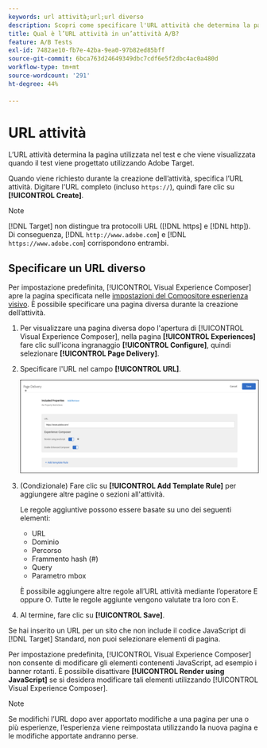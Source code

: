 ```yaml
---
keywords: url attività;url;url diverso
description: Scopri come specificare l'URL attività che determina la pagina utilizzata nel test e che viene visualizzata quando il test è progettato utilizzando  [!DNL Adobe Target].
title: Qual è l’URL attività in un’attività A/B?
feature: A/B Tests
exl-id: 7482ae10-fb7e-42ba-9ea0-97b82ed85bff
source-git-commit: 6bca763d24649349dbc7cdf6e5f2dbc4ac0a480d
workflow-type: tm+mt
source-wordcount: '291'
ht-degree: 44%

---
```


# URL attività

L’URL attività determina la pagina utilizzata nel test e che viene visualizzata quando il test viene progettato utilizzando Adobe Target.

Quando viene richiesto durante la creazione dell’attività, specifica l’URL attività. Digitare l&#39;URL completo (incluso `https://`), quindi fare clic su **[!UICONTROL Create]**.

>[!NOTE]
>
>[!DNL Target] non distingue tra protocolli URL ([!DNL https] e [!DNL http]). Di conseguenza, [!DNL `http://www.adobe.com`] e [!DNL `https://www.adobe.com`] corrispondono entrambi.

## Specificare un URL diverso

Per impostazione predefinita, [!UICONTROL Visual Experience Composer] apre la pagina specificata nelle [impostazioni del Compositore esperienza visivo](/help/main/administrating-target/visual-experience-composer-set-up.md). È possibile specificare una pagina diversa durante la creazione dell’attività.

1. Per visualizzare una pagina diversa dopo l&#39;apertura di [!UICONTROL Visual Experience Composer], nella pagina **[!UICONTROL Experiences]** fare clic sull&#39;icona ingranaggio **[!UICONTROL Configure]**, quindi selezionare **[!UICONTROL Page Delivery]**.

1. Specificare l&#39;URL nel campo **[!UICONTROL URL]**.

   ![Finestra di dialogo Consegna pagine](/help/main/c-activities/t-test-ab/t-test-create-ab/assets/url-config-new.png)

1. (Condizionale) Fare clic su **[!UICONTROL Add Template Rule]** per aggiungere altre pagine o sezioni all&#39;attività.

   Le regole aggiuntive possono essere basate su uno dei seguenti elementi:

   * URL
   * Dominio
   * Percorso
   * Frammento hash (#)
   * Query
   * Parametro mbox

   È possibile aggiungere altre regole all’URL attività mediante l’operatore E oppure O. Tutte le regole aggiunte vengono valutate tra loro con E.

1. Al termine, fare clic su **[!UICONTROL Save]**.

Se hai inserito un URL per un sito che non include il codice JavaScript di [!DNL Target] Standard, non puoi selezionare elementi di pagina.

Per impostazione predefinita, [!UICONTROL Visual Experience Composer] non consente di modificare gli elementi contenenti JavaScript, ad esempio i banner rotanti. È possibile disattivare **[!UICONTROL Render using JavaScript]** se si desidera modificare tali elementi utilizzando [!UICONTROL Visual Experience Composer].

>[!NOTE]
>
>Se modifichi l’URL dopo aver apportato modifiche a una pagina per una o più esperienze, l’esperienza viene reimpostata utilizzando la nuova pagina e le modifiche apportate andranno perse.
